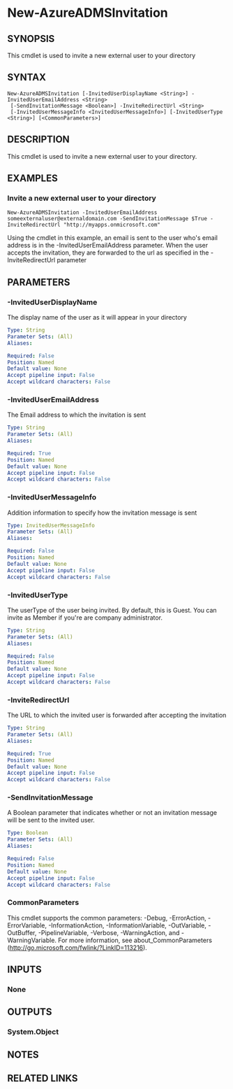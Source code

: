 ﻿---
external help file: Microsoft.Open.MS.GraphV10.PowerShell.dll-Help.xml
online version: 
schema: 2.0.0
ms.reviewer: rodejo
ms.custom: Evergreen
---

# New-AzureADMSInvitation

## SYNOPSIS
This cmdlet is used to invite a new external user to your directory

## SYNTAX

```
New-AzureADMSInvitation [-InvitedUserDisplayName <String>] -InvitedUserEmailAddress <String>
 [-SendInvitationMessage <Boolean>] -InviteRedirectUrl <String>
 [-InvitedUserMessageInfo <InvitedUserMessageInfo>] [-InvitedUserType <String>] [<CommonParameters>]
```

## DESCRIPTION
This cmdlet is used to invite a new external user to your directory.

## EXAMPLES

### Invite a new external user to your directory
```
New-AzureADMSInvitation -InvitedUserEmailAddress someexternaluser@externaldomain.com -SendInvitationMessage $True -InviteRedirectUrl "http://myapps.onmicrosoft.com"
```

Using the cmdlet in this example, an email is sent to the user who's email address is in the -InvitedUserEmailAddress parameter.
When the user accepts the invitation, they are forwarded to the url as specified in the -InviteRedirectUrl parameter

## PARAMETERS

### -InvitedUserDisplayName
The display name of the user as it will appear in your directory

```yaml
Type: String
Parameter Sets: (All)
Aliases: 

Required: False
Position: Named
Default value: None
Accept pipeline input: False
Accept wildcard characters: False
```

### -InvitedUserEmailAddress
The Email address to which the invitation is sent

```yaml
Type: String
Parameter Sets: (All)
Aliases: 

Required: True
Position: Named
Default value: None
Accept pipeline input: False
Accept wildcard characters: False
```

### -InvitedUserMessageInfo
Addition information to specify how the invitation message is sent

```yaml
Type: InvitedUserMessageInfo
Parameter Sets: (All)
Aliases: 

Required: False
Position: Named
Default value: None
Accept pipeline input: False
Accept wildcard characters: False
```

### -InvitedUserType
The userType of the user being invited. By default, this is Guest. You can invite as Member if you're are company administrator.

```yaml
Type: String
Parameter Sets: (All)
Aliases: 

Required: False
Position: Named
Default value: None
Accept pipeline input: False
Accept wildcard characters: False
```

### -InviteRedirectUrl
The URL to which the invited user is forwarded after accepting the invitation

```yaml
Type: String
Parameter Sets: (All)
Aliases: 

Required: True
Position: Named
Default value: None
Accept pipeline input: False
Accept wildcard characters: False
```

### -SendInvitationMessage
A Boolean parameter that indicates whether or not an invitation message will be sent to the invited user.

```yaml
Type: Boolean
Parameter Sets: (All)
Aliases: 

Required: False
Position: Named
Default value: None
Accept pipeline input: False
Accept wildcard characters: False
```

### CommonParameters
This cmdlet supports the common parameters: -Debug, -ErrorAction, -ErrorVariable, -InformationAction, -InformationVariable, -OutVariable, -OutBuffer, -PipelineVariable, -Verbose, -WarningAction, and -WarningVariable. For more information, see about_CommonParameters (http://go.microsoft.com/fwlink/?LinkID=113216).

## INPUTS

### None

## OUTPUTS

### System.Object

## NOTES

## RELATED LINKS

